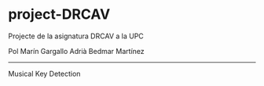 # project-DRCAV

Projecte de la asignatura DRCAV a la UPC

Pol Marín Gargallo
Adrià Bedmar Martínez

------------

Musical Key Detection
